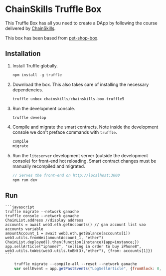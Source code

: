 # ChainSkills Truffle Box

This Truffle Box has all you need to create a DApp by following the course delivered by [ChainSkills](https://www.udemy.com/getting-started-with-ethereum-solidity-development/).

This box has been based from [pet-shop-box](https://github.com/truffle-box/pet-shop-box).

## Installation

1. Install Truffle globally.
    ```javascript
    npm install -g truffle
    ```

2. Download the box. This also takes care of installing the necessary dependencies.
    ```javascript
    truffle unbox chainskills/chainskills-box-truffle5
    ```

3. Run the development console.
    ```javascript
    truffle develop
    ```

4. Compile and migrate the smart contracts. Note inside the development console we don't preface commands with `truffle`.
    ```javascript
    compile
    migrate
    ```

5. Run the `liteserver` development server (outside the development console) for front-end hot reloading. Smart contract changes must be manually recompiled and migrated.
    ```javascript
    // Serves the front-end on http://localhost:3000
    npm run dev
    ```
## Run
    ```javascript
    truffle migrate --network ganache
    truffle console --network ganache
    ChainList.address //display address
    accounts = await web3.eth.getAccounts() // gan account list vao accounts variable
    amountAccount_1 = await web3.eth.getBalance(accounts[1])
    web3.utils.fromWei(amountAccount_1, "ether")
    ChainList.deployed().then(function(instance){app=instance;})
    app.sellArticle("iphone7", "selling in order to buy iPhone8", web3.utils.toWei(web3.utils.toBN(3),"ether"), {from: accounts[1]})
    ```
```javascript
    truffle migrate --compile-all --reset --network ganache
    var sellEvent = app.getPastEvents("LogSellArticle", {fromBlock: 0, toBlock: 'latest'}).then(result => console.log('logEvent',result))
```